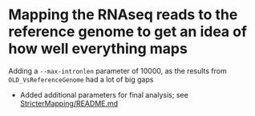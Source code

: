 # Mapping the RNAseq reads to the reference genome to get an idea of how well everything maps

Adding a `--max-intronlen` parameter of 10000, as the results from `OLD_VsReferenceGenome` had a lot of big gaps
* Added additional parameters for final analysis; see [StricterMapping/README.md](StricterMapping/README.md)

